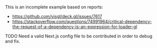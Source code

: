 This is an incomplete example based on reports:

- https://github.com/visgl/deck.gl/issues/7617
- https://stackoverflow.com/questions/74991964/critical-dependency-the-request-of-a-dependency-is-an-expression-for-loader-gl

TODO Need a valid Next.js config file to be contributed in order to debug and fix.
